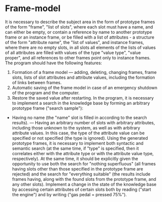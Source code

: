 # Frame-model
It is necessary to describe the subject area in the form of prototype frames of the form "frame", "list of slots", where each slot must have a name, and can either be empty, or contain a reference by name to another prototype frame or an instance frame, or be filled with a list of attributes - a structure of the form "attribute name", the "list of values", and instance frames, where there are no empty slots, in all slots all elements of the lists of values of all attributes are filled with values of the type "value type", "value proper", and all references to other frames point only to instance frames.
The program should have the following features:
1. Formation of a frame model — adding, deleting, changing frames, frame slots, lists of slot attributes and attribute values, including the formation of links between frames.
2. Automatic saving of the frame model in case of an emergency shutdown of the program and the computer.
3. Restore the saved value after restarting.
In the program, it is necessary to implement a search in the knowledge base by forming an arbitrary prototype frame ("search sample"):
- Having no name (the "name" slot is filled in according to the search results).
— Having an arbitrary number of slots with arbitrary attributes, including those unknown to the system, as well as with arbitrary attribute values.
In this case, the type of the attribute value can be specified or not specified (the type is ignored).
Using the generated prototype frames, it is necessary to implement both syntactic and semantic search (at the same time, if "type" is specified, then it correlates either with the attribute type or with the attribute value type, respectively).
At the same time, it should be explicitly given the opportunity to use both the search for "nothing superfluous" (all frames having slots other than those specified in the prototype frame are rejected) and the search for "everything suitable" (the results include frames having, along with the found slots from the prototype frame, and any other slots).
Implement a change in the state of the knowledge base by accessing certain attributes of certain slots both by reading ("start the engine") and by writing ("gas pedal = pressed 75%").
 
